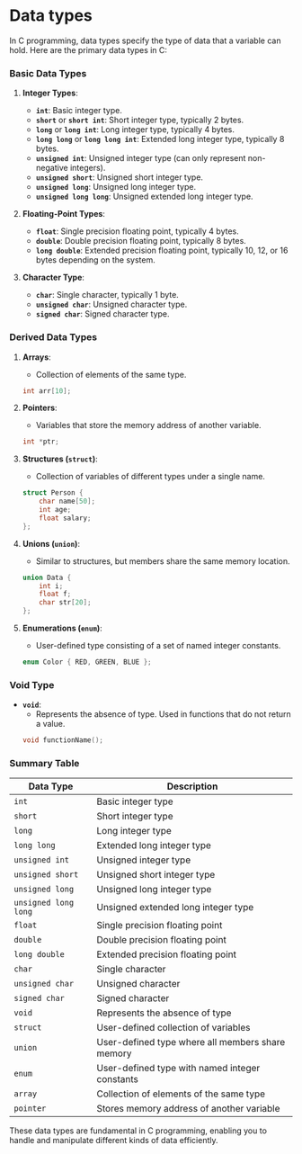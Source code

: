 # Data types

In C programming, data types specify the type of data that a variable can hold. Here are the primary data types in C:

### Basic Data Types

1. **Integer Types**:

   - **`int`**: Basic integer type.
   - **`short`** or **`short int`**: Short integer type, typically 2 bytes.
   - **`long`** or **`long int`**: Long integer type, typically 4 bytes.
   - **`long long`** or **`long long int`**: Extended long integer type, typically 8 bytes.
   - **`unsigned int`**: Unsigned integer type (can only represent non-negative integers).
   - **`unsigned short`**: Unsigned short integer type.
   - **`unsigned long`**: Unsigned long integer type.
   - **`unsigned long long`**: Unsigned extended long integer type.

2. **Floating-Point Types**:

   - **`float`**: Single precision floating point, typically 4 bytes.
   - **`double`**: Double precision floating point, typically 8 bytes.
   - **`long double`**: Extended precision floating point, typically 10, 12, or 16 bytes depending on the system.

3. **Character Type**:
   - **`char`**: Single character, typically 1 byte.
   - **`unsigned char`**: Unsigned character type.
   - **`signed char`**: Signed character type.

### Derived Data Types

1. **Arrays**:

   - Collection of elements of the same type.

   ```c
   int arr[10];
   ```

2. **Pointers**:

   - Variables that store the memory address of another variable.

   ```c
   int *ptr;
   ```

3. **Structures (`struct`)**:

   - Collection of variables of different types under a single name.

   ```c
   struct Person {
       char name[50];
       int age;
       float salary;
   };
   ```

4. **Unions (`union`)**:

   - Similar to structures, but members share the same memory location.

   ```c
   union Data {
       int i;
       float f;
       char str[20];
   };
   ```

5. **Enumerations (`enum`)**:
   - User-defined type consisting of a set of named integer constants.
   ```c
   enum Color { RED, GREEN, BLUE };
   ```

### Void Type

- **`void`**:
  - Represents the absence of type. Used in functions that do not return a value.
  ```c
  void functionName();
  ```

### Summary Table

| Data Type            | Description                                      |
| -------------------- | ------------------------------------------------ |
| `int`                | Basic integer type                               |
| `short`              | Short integer type                               |
| `long`               | Long integer type                                |
| `long long`          | Extended long integer type                       |
| `unsigned int`       | Unsigned integer type                            |
| `unsigned short`     | Unsigned short integer type                      |
| `unsigned long`      | Unsigned long integer type                       |
| `unsigned long long` | Unsigned extended long integer type              |
| `float`              | Single precision floating point                  |
| `double`             | Double precision floating point                  |
| `long double`        | Extended precision floating point                |
| `char`               | Single character                                 |
| `unsigned char`      | Unsigned character                               |
| `signed char`        | Signed character                                 |
| `void`               | Represents the absence of type                   |
| `struct`             | User-defined collection of variables             |
| `union`              | User-defined type where all members share memory |
| `enum`               | User-defined type with named integer constants   |
| `array`              | Collection of elements of the same type          |
| `pointer`            | Stores memory address of another variable        |

These data types are fundamental in C programming, enabling you to handle and manipulate different kinds of data efficiently.
